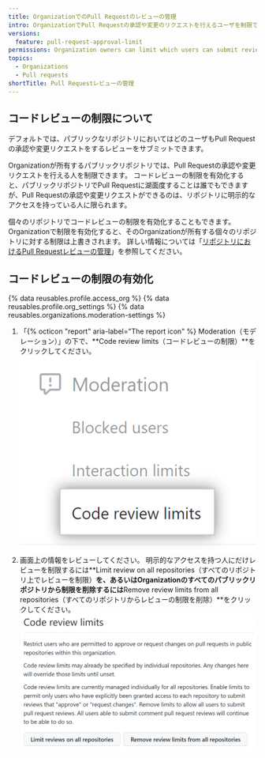 ```yaml
---
title: OrganizationでのPull Requestのレビューの管理
intro: OrganizationでPull Requestの承認や変更のリクエストを行えるユーザを制限できます。
versions:
  feature: pull-request-approval-limit
permissions: Organization owners can limit which users can submit reviews that approve or request changes to a pull request.
topics:
  - Organizations
  - Pull requests
shortTitle: Pull Requestレビューの管理
---
```


## コードレビューの制限について

デフォルトでは、パブリックなリポジトリにおいてはどのユーザもPull Requestの承認や変更リクエストをするレビューをサブミットできます。

Organizationが所有するパブリックリポジトリでは、Pull Requestの承認や変更リクエストを行える人を制限できます。 コードレビューの制限を有効化すると、パブリックリポジトリでPull Requestに湖面度することは誰でもできますが、Pull Requestの承認や変更リクエストができるのは、リポジトリに明示的なアクセスを持っている人に限られます。

個々のリポジトリでコードレビューの制限を有効化することもできます。 Organizationで制限を有効化すると、そのOrganizationが所有する個々のリポジトリに対する制限は上書きされます。 詳しい情報については「[リポジトリにおけるPull Requestレビューの管理](/repositories/managing-your-repositorys-settings-and-features/managing-repository-settings/managing-pull-request-reviews-in-your-repository)」を参照してください。

## コードレビューの制限の有効化

{% data reusables.profile.access_org %}
{% data reusables.profile.org_settings %}
{% data reusables.organizations.moderation-settings %}
1. 「{% octicon "report" aria-label="The report icon" %} Moderation（モデレーション）」の下で、**Code review limits（コードレビューの制限）**をクリックしてください。 ![Organizationのコードレビュー制限のサイドバーアイテムのスクリーンショット](/assets/images/help/organizations/code-review-limits-organizations.png)
1. 画面上の情報をレビューしてください。 明示的なアクセスを持つ人にだけレビューを制限するには**Limit review on all repositories（すべてのリポジトリ上でレビューを制限）**を、あるいはOrganizationのすべてのパブリックリポジトリから制限を削除するには**Remove review limits from all repositories（すべてのリポジトリからレビューの制限を削除）**をクリックしてください。 ![Organizationのコードレビュー制限設定のスクリーンショット](/assets/images/help/organizations/code-review-limits-organizations-settings.png)
